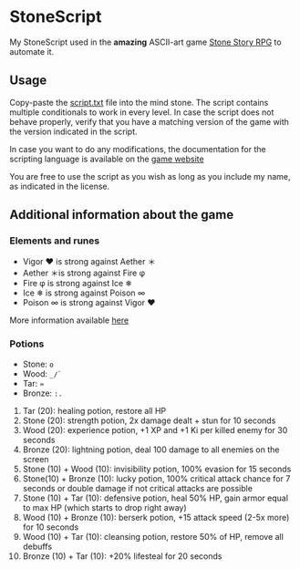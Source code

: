 StoneScript
===========

My StoneScript used in the **amazing** ASCII-art game [Stone Story
RPG](https://store.steampowered.com/app/603390/Stone_Story_RPG/)
to automate it.



Usage
----------------------------------------

Copy-paste the
[script.txt](https://raw.githubusercontent.com/TheMatjaz/StoneScript/master/script.txt)
file into the mind stone. The script contains multiple conditionals to work in
every level. In case the script does not behave properly, verify that you
have a matching version of the game with the version indicated in the script.

In case you want to do any modifications, the documentation for the
scripting language is available on the [game
website](http://stonestoryrpg.com/stonescript/help.txt)

You are free to use the script as you wish as long as you include my name,
as indicated in the license.



Additional information about the game
----------------------------------------

### Elements and runes

- Vigor ❤ is strong against Aether ＊
- Aether ＊is strong against Fire φ
- Fire φ is strong against Ice ❄
- Ice ❄ is strong against Poison ∞
- Poison ∞ is strong against Vigor ❤

More information available
[here](https://github.com/Tomotopieces/runestone-in-ssrpg/blob/master/README_EnglishVersion.md)


### Potions

- Stone: `o`
- Wood: `` _/` ``
- Tar: `≈`
- Bronze: `:.`


1.  Tar (20): healing potion, restore all HP
2.  Stone (20): strength potion, 2x damage dealt + stun for 10 seconds
3.  Wood (20): experience potion, +1 XP and +1 Ki per killed enemy for 30
    seconds
4.  Bronze (20): lightning potion, deal 100 damage to all enemies on the screen
5.  Stone (10) + Wood (10): invisibility potion, 100% evasion for 15 seconds
6.  Stone(10) + Bronze (10): lucky potion, 100% critical attack chance for 7
    seconds or double damage if not critical attacks are possible
7.  Stone (10) + Tar (10): defensive potion, heal 50% HP, gain armor equal to 
    max HP (which starts to drop right away)
8.  Wood (10) + Bronze (10): berserk potion, +15 attack speed (2-5x more) for
    10 seconds
9.  Wood (10) + Tar (10): cleansing potion, restore 50% of HP, remove all
    debuffs
10. Bronze (10) + Tar (10): +20% lifesteal for 20 seconds

